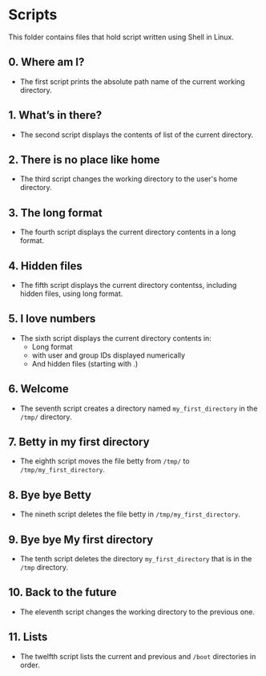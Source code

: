 # Scripts
This folder contains files that hold script written using Shell in Linux.


## 0. Where am I? 
- The first script prints the absolute path name of the current working directory.

## 1. What’s in there? 
- The second script displays the contents of list of the current directory.

## 2. There is no place like home 
- The third script changes the working directory to the user's home directory.

## 3. The long format 
- The fourth script displays the current directory contents in a long format.

## 4. Hidden files 
- The fifth script displays the current directory contentss, including hidden files, using long format.

## 5. I love numbers
- The sixth script displays the current directory contents in:
  - Long format
  - with user and group IDs displayed numerically
  - And hidden files (starting with .)

## 6. Welcome
- The seventh script creates a directory named `my_first_directory` in the `/tmp/` directory.

## 7. Betty in my first directory 
- The eighth script moves the file betty from `/tmp/` to `/tmp/my_first_directory`.

## 8. Bye bye Betty
- The nineth script deletes the file betty in `/tmp/my_first_directory`.

## 9. Bye bye My first directory 
- The tenth script deletes the directory `my_first_directory` that is in the `/tmp` directory.

## 10. Back to the future 
- The eleventh script changes the working directory to the previous one.

## 11. Lists
- The twelfth script lists the current and previous and `/boot` directories in order.
